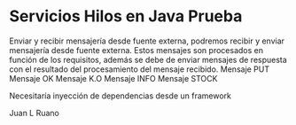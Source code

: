 # Servicios Hilos en Java Prueba

 Enviar y recibir mensajería desde fuente externa, podremos recibir y enviar mensajería desde fuente externa. Estos mensajes son procesados en función de los requisitos, además se debe de enviar mensajes de respuesta con el resultado del procesamiento del mensaje recibido. 
 Mensaje PUT
 Mensaje OK
 Mensaje K.O
 Mensaje INFO
 Mensaje STOCK
 
 Necesitaría inyección de dependencias desde un framework
 
 Juan L Ruano
 

